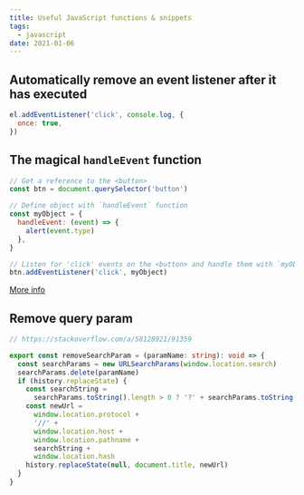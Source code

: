```yaml
---
title: Useful JavaScript functions & snippets
tags:
  - javascript
date: 2021-01-06
---
```


## Automatically remove an event listener after it has executed

```js
el.addEventListener('click', console.log, {
  once: true,
})
```

## The magical `handleEvent` function

```js
// Get a reference to the <button>
const btn = document.querySelector('button')

// Define object with `handleEvent` function
const myObject = {
  handleEvent: (event) => {
    alert(event.type)
  },
}

// Listen for 'click' events on the <button> and handle them with `myObject`... WHAT?!?!
btn.addEventListener('click', myObject)
```

[More info](https://dev.to/rikschennink/the-fantastically-magical-handleevent-function-1bp4)

## Remove query param

```ts
// https://stackoverflow.com/a/58128921/91359

export const removeSearchParam = (paramName: string): void => {
  const searchParams = new URLSearchParams(window.location.search)
  searchParams.delete(paramName)
  if (history.replaceState) {
    const searchString =
      searchParams.toString().length > 0 ? '?' + searchParams.toString() : ''
    const newUrl =
      window.location.protocol +
      '//' +
      window.location.host +
      window.location.pathname +
      searchString +
      window.location.hash
    history.replaceState(null, document.title, newUrl)
  }
}
```
